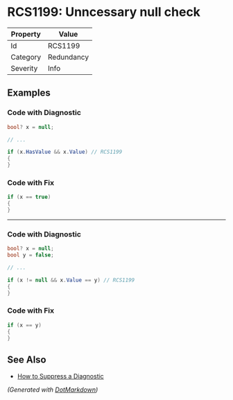 # RCS1199: Unncessary null check

| Property | Value      |
| -------- | ---------- |
| Id       | RCS1199    |
| Category | Redundancy |
| Severity | Info       |

## Examples

### Code with Diagnostic

```csharp
bool? x = null;

// ...

if (x.HasValue && x.Value) // RCS1199
{
}
```

### Code with Fix

```csharp
if (x == true)
{
}
```

- - -

### Code with Diagnostic

```csharp
bool? x = null;
bool y = false;

// ...

if (x != null && x.Value == y) // RCS1199
{
}
```

### Code with Fix

```csharp
if (x == y)
{
}
```

## See Also

* [How to Suppress a Diagnostic](../HowToConfigureAnalyzers.md#how-to-suppress-a-diagnostic)


*\(Generated with [DotMarkdown](http://github.com/JosefPihrt/DotMarkdown)\)*